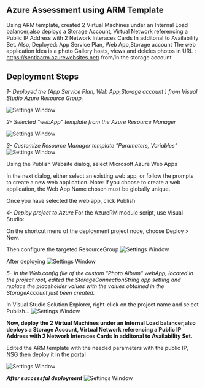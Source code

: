 ## Azure Assessment using ARM Template

Using ARM template, created 2 Virtual Machines under an Internal Load balancer,also deploys a Storage Account, Virtual Network referencing a Public IP Address with 2 Network Interaces Cards In additonal to Availability Set.
Also, Deployed: App Service Plan, Web App,Storage account
The web application Idea is a photo Gallery hosts, views and deleles photos in URL : https://sentiaarm.azurewebsites.net/ from/in the storage account.


## Deployment Steps ##


*1- Deployed the (App Service Plan, Web App,Storage account ) from Visual Studio Azure Resource Group.*

![Settings Window](https://github.com/MicrosoftDocs/azure-docs/raw/master/articles/azure-resource-manager/media/vs-azure-tools-resource-groups-deployment-projects-create-deploy/create-project.png)

*2- Selected "webApp" template from the Azure Resource Manager*

![Settings Window](https://github.com/MicrosoftDocs/azure-docs/raw/master/articles/azure-resource-manager/media/vs-azure-tools-resource-groups-deployment-projects-create-deploy/select-project.png)

*3- Customize Resource Manager template "Paramaters, Variables"*
![Settings Window](https://i.ibb.co/yStrK4z/VS.png)


Using the Publish Website dialog, select Microsoft Azure Web Apps

In the next dialog, either select an existing web app, or follow the prompts to create a new web application. Note: If you choose to create a web application, the Web App Name chosen must be globally unique.

Once you have selected the web app, click Publish

*4- Deploy project to Azure*
For the AzureRM module script, use Visual Studio:

On the shortcut menu of the deployment project node, choose Deploy > New.

Then configure the targeted ResourceGroup
![Settings Window](https://i.ibb.co/vwJwb7k/VCDeploy2.png)

After deploying
![Settings Window](https://i.ibb.co/NstgQhy/Azure.png)


*5- In the Web.config file of the custom "Photo Album" webApp, located in the project root, edited the StorageConnectionString app setting and replace the placeholder values with the values obtained in the StorageAccount just been created.*

In Visual Studio Solution Explorer, right-click on the project name and select Publish...
![Settings Window](https://i.ibb.co/JCLNzZy/App-Con-String.png)


**Now, deploy the  2 Virtual Machines under an Internal Load balancer,also deploys a Storage Account, Virtual Network referencing a Public IP Address with 2 Network Interaces Cards In additonal to Availability Set.**

Edited the ARM template with the needed parameters with the public IP, NSG then deploy it in the portal

![Settings Window](https://i.ibb.co/mzQmbs4/Portal-ARM.png)


***After successful deployment***
![Settings Window](https://i.ibb.co/BsYP1Dr/AzureRG.png)
